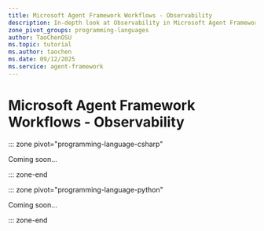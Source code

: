 ```yaml
---
title: Microsoft Agent Framework Workflows - Observability
description: In-depth look at Observability in Microsoft Agent Framework Workflows.
zone_pivot_groups: programming-languages
author: TaoChenOSU
ms.topic: tutorial
ms.author: taochen
ms.date: 09/12/2025
ms.service: agent-framework
---
```


# Microsoft Agent Framework Workflows - Observability

::: zone pivot="programming-language-csharp"

Coming soon...

::: zone-end

::: zone pivot="programming-language-python"

Coming soon...

::: zone-end
